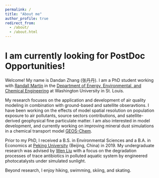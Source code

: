 ```yaml
---
permalink: /
title: "About me"
author_profile: true
redirect_from: 
  - /about/
  - /about.html
---
```


I am currently looking for PostDoc Opportunities!
=======

Welcome! My name is Dandan Zhang (张丹丹). I am a PhD student working with [Randall Martin](https://sites.wustl.edu/acag/) in the [Department of Energy, Environmental, and Chemical Engineering](https://eece.wustl.edu/index.html) at Washington University in St. Louis.

My research focuses on the application and development of air quality modeling in combination with ground-based and satellite obseravtions. I have been working on the effects of model spatial resolution on population exposure to air pollutants, source sectors contributions, and satellite-derived geophysical fine particulate matter. I am also interested in model development, and currently working on improving mineral dust simulations in a chemical transport model [GEOS-Chem](https://geoschem.github.io/index.html).

Prior to my PhD, I received a B.S. in Environmental Sciences and a B.A. in Economics at [Peking University](https://english.pku.edu.cn/) (Beijing, China) in 2019. My undergraduate research was advised by [Wen Liu](https://scholar.google.com.hk/citations?user=ArwW7qgAAAAJ&hl=zh-CN) with a focus on the degradation processes of trace antibiotics in polluted aquatic system by engineered photocatalysts under simulated sunlight.

Beyond research, I enjoy hiking, swimming, skiing, and skating.